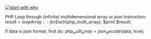 [![start with why](https://img.shields.io/badge/start%20with-why%3F-brightgreen.svg?style=flat)](http://www.ted.com/talks/simon_sinek_how_great_leaders_inspire_action)

PHP Loop through (infinite) multidemensional array or json
Instruction:
$result = loopArray::forEach($php_multi_array);
$print $result;

if data is json format, first do:
$php_multi_array = json_decode($data, true);
